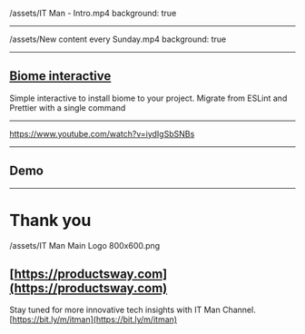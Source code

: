 /assets/IT Man - Intro.mp4
background: true

---

/assets/New content every Sunday.mp4
background: true

---

## [Biome interactive](https://github.com/jellydn/biome-interactive)

Simple interactive to install biome to your project. Migrate from ESLint and Prettier with a single command

---

https://www.youtube.com/watch?v=iydIgSbSNBs

---

## Demo

---

# Thank you

/assets/IT Man Main Logo 800x600.png

## [https://productsway.com](https://productsway.com)

Stay tuned for more innovative tech insights with IT Man Channel.
[https://bit.ly/m/itman](https://bit.ly/m/itman)
